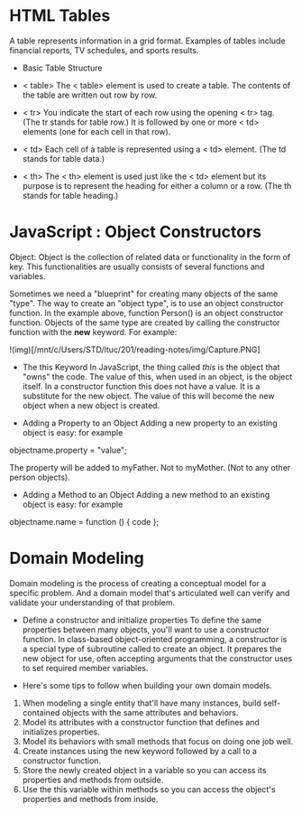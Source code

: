 
# HTML Tables

A table represents information in a grid format.
Examples of tables include financial reports, TV
schedules, and sports results.

* Basic Table Structure
- < table>
The < table> element is used
to create a table. The contents
of the table are written out row
by row.

- < tr>
You indicate the start of each
row using the opening < tr> tag.
(The tr stands for table row.)
It is followed by one or more
< td> elements (one for each cell
in that row).

- < td>
Each cell of a table is
represented using a < td>
element. (The td stands for
table data.)

- < th>
The < th> element is used just
like the < td> element but its
purpose is to represent the
heading for either a column or
a row. (The th stands for table
heading.) 


# JavaScript : Object Constructors
Object: Object is the collection of related data or functionality in the form of key. This functionalities are usually consists of several functions and variables.

Sometimes we need a "blueprint" for creating many objects of the same "type". The way to create an "object type", is to use an object constructor function. In the example above, function Person() is an object constructor function. Objects of the same type are created by calling the constructor function with the **new** keyword. For example:

!(img)[/mnt/c/Users/STD/ltuc/201/reading-notes/img/Capture.PNG]
* The this Keyword
In JavaScript, the thing called *this* is the object that "owns" the code. The value of this, when used in an object, is the object itself. In a constructor function this does not have a value. It is a substitute for the new object. The value of this will become the new object when a new object is created.

* Adding a Property to an Object
Adding a new property to an existing object is easy: for example

objectname.property = "value";

The property will be added to myFather. Not to myMother. (Not to any other person objects).

* Adding a Method to an Object
Adding a new method to an existing object is easy: for example

objectname.name = function () {
  code
};





# Domain Modeling
Domain modeling is the process of creating a conceptual model for a specific problem. And a domain model that's articulated well can verify and validate your understanding of that problem.

* Define a constructor and initialize properties
To define the same properties between many objects, you'll want to use a constructor function. In class-based object-oriented programming, a constructor is a special type of subroutine called to create an object. It prepares the new object for use, often accepting arguments that the constructor uses to set required member variables.

* Here's some tips to follow when building your own domain models.

1. When modeling a single entity that'll have many instances, build self-contained objects with the same attributes and behaviors.
2. Model its attributes with a constructor function that defines and initializes properties.
3. Model its behaviors with small methods that focus on doing one job well.
4. Create instances using the new keyword followed by a call to a constructor function.
5. Store the newly created object in a variable so you can access its properties and methods from outside.
6. Use the this variable within methods so you can access the object's properties and methods from inside.












